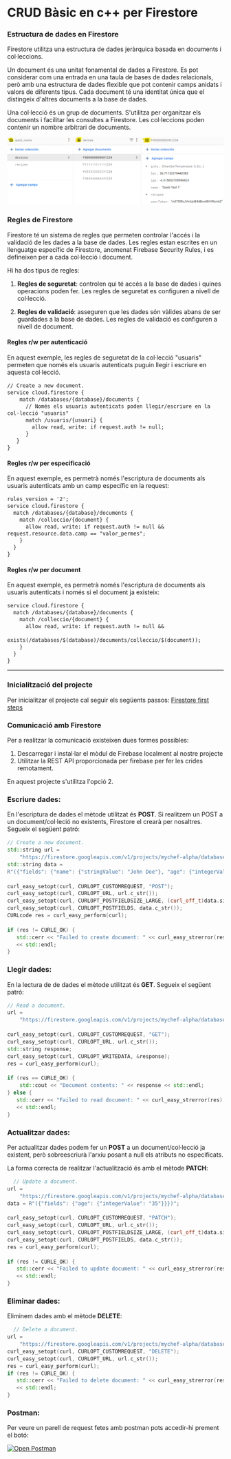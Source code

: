 # CRUD Bàsic en c++ per Firestore

### Estructura de dades en Firestore

Firestore utilitza una estructura de dades jeràrquica basada en documents i col·leccions.

Un document és una unitat fonamental de dades a Firestore. Es pot considerar com una entrada en una taula de bases de
dades relacionals, però amb una estructura de dades flexible que pot contenir camps anidats i valors de diferents tipus.
Cada document té una identitat única que el distingeix d'altres documents a la base de dades.

Una col·lecció és un grup de documents. S'utilitza per organitzar els documents i facilitar les consultes a Firestore.
Les col·leccions poden contenir un nombre arbitrari de documents.

![Exemple estructura](imgs/ex.png)

### Regles de Firestore

Firestore té un sistema de regles que permeten controlar l'accés i la validació de les dades a la base de dades. Les
regles estan escrites en un llenguatge específic de Firestore, anomenat Firebase Security Rules, i es defineixen per a
cada col·lecció i document.

Hi ha dos tipus de regles:

1. **Regles de seguretat**: controlen qui té accés a la base de dades i quines operacions poden fer. Les regles de
   seguretat es
   configuren a nivell de col·lecció.


2. **Regles de validació**: asseguren que les dades són vàlides abans de ser guardades a la base de dades. Les regles de
   validació es configuren a nivell de document.

#### Regles r/w per autenticació

En aquest exemple, les regles de seguretat de la col·lecció "usuaris" permeten que només els usuaris autenticats puguin
llegir i escriure en aquesta col·lecció.

```
// Create a new document.
service cloud.firestore {
    match /databases/{database}/documents {
      // Només els usuaris autenticats poden llegir/escriure en la col·lecció "usuaris"
      match /usuaris/{usuari} {
        allow read, write: if request.auth != null;
      }
   }
}
```

#### Regles r/w per especificació

En aquest exemple, es permetrà només l'escriptura de documents als usuaris autenticats amb un camp específic en la
request:

```
rules_version = '2';
service cloud.firestore {
  match /databases/{database}/documents {
    match /colleccio/{document} {
      allow read, write: if request.auth != null && request.resource.data.camp == "valor_permes";
    }
  }
}
```

#### Regles r/w per document

En aquest exemple, es permetrà només l'escriptura de documents als usuaris autenticats i només si
el document ja existeix:

```
service cloud.firestore {
  match /databases/{database}/documents {
    match /colleccio/{document} {
      allow read, write: if request.auth != null && 
                         exists(/databases/$(database)/documents/colleccio/$(document));
    }
  }
}
```

___

### Inicialització del projecte

Per inicialitzar el projecte cal seguir els següents
passos: [Firestore first steps](https://firebase.google.com/docs/cpp/setup?hl=es&platform=ios)

### Comunicació amb Firestore

Per a realitzar la comunicació existeixen dues formes possibles:

1. Descarregar i instal·lar el mòdul de Firebase localment al nostre projecte
2. Utilitzar la REST API proporcionada per firebase per fer les crides remotament.

En aquest projecte s'utilitza l'opció 2.

### Escriure dades:

En l'escriptura de dades el mètode utilitzat és **POST**. Si realitzem un POST a un document/col·leció no existents,
Firestore el crearà per nosaltres. Segueix el següent patró:

```cpp
// Create a new document.
std::string url =
    "https://firestore.googleapis.com/v1/projects/mychef-alpha/databases/(default)/documents/users/new_user";
std::string data =
R"({"fields": {"name": {"stringValue": "John Doe"}, "age": {"integerValue": "30"}}})";

curl_easy_setopt(curl, CURLOPT_CUSTOMREQUEST, "POST");
curl_easy_setopt(curl, CURLOPT_URL, url.c_str());
curl_easy_setopt(curl, CURLOPT_POSTFIELDSIZE_LARGE, (curl_off_t)data.size());
curl_easy_setopt(curl, CURLOPT_POSTFIELDS, data.c_str());
CURLcode res = curl_easy_perform(curl);

if (res != CURLE_OK) {
   std::cerr << "Failed to create document: " << curl_easy_strerror(res)
   << std::endl;
}
```

### Llegir dades:

En la lectura de de dades el mètode utilitzat és **GET**. Segueix el següent patró:

```cpp
// Read a document.
url =
    "https://firestore.googleapis.com/v1/projects/mychef-alpha/databases/(default)/documents/users/new_user";

curl_easy_setopt(curl, CURLOPT_CUSTOMREQUEST, "GET");
curl_easy_setopt(curl, CURLOPT_URL, url.c_str());
std::string response;
curl_easy_setopt(curl, CURLOPT_WRITEDATA, &response);
res = curl_easy_perform(curl);

if (res == CURLE_OK) {
    std::cout << "Document contents: " << response << std::endl;
} else {
   std::cerr << "Failed to read document: " << curl_easy_strerror(res)
   << std::endl;
}
```

### Actualitzar dades:

Per actualitzar dades podem fer un **POST** a un document/col·lecció ja existent, però sobreescriurà l'arxiu posant a
null els atributs no especificats.

La forma correcta de realitzar l'actualització és amb el mètode **PATCH**:

```cpp
  // Update a document.
url =
    "https://firestore.googleapis.com/v1/projects/mychef-alpha/databases/(default)/documents/users/new_user";
data = R"({"fields": {"age": {"integerValue": "35"}}})";

curl_easy_setopt(curl, CURLOPT_CUSTOMREQUEST, "PATCH");
curl_easy_setopt(curl, CURLOPT_URL, url.c_str());
curl_easy_setopt(curl, CURLOPT_POSTFIELDSIZE_LARGE, (curl_off_t)data.size());
curl_easy_setopt(curl, CURLOPT_POSTFIELDS, data.c_str());
res = curl_easy_perform(curl);

if (res != CURLE_OK) {
   std::cerr << "Failed to update document: " << curl_easy_strerror(res)
   << std::endl;
}
```

### Eliminar dades:

Eliminem dades amb el mètode **DELETE**:

```cpp
  // Delete a document.
url =
    "https://firestore.googleapis.com/v1/projects/mychef-alpha/databases/(default)/documents/users/new_user";
curl_easy_setopt(curl, CURLOPT_CUSTOMREQUEST, "DELETE");
curl_easy_setopt(curl, CURLOPT_URL, url.c_str());
res = curl_easy_perform(curl);
if (res != CURLE_OK) {
   std::cerr << "Failed to delete document: " << curl_easy_strerror(res)
   << std::endl;
}
```

### Postman:

Per veure un parell de request fetes amb postman pots accedir-hi prement el botó:

[![Open Postman](https://run.pstmn.io/button.svg)](https://app.getpostman.com/run-collection/24790584-416137ca-ed0a-4ae3-9f31-7cebcbc3704a?action=collection%2Ffork&collection-url=entityId%3D24790584-416137ca-ed0a-4ae3-9f31-7cebcbc3704a%26entityType%3Dcollection%26workspaceId%3D726df1bd-17b3-4a95-980f-b61f52eabaf2)